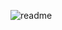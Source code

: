 
![readme](https://user-images.githubusercontent.com/62073233/113490736-18fc6280-949a-11eb-8e08-a2220442dc36.PNG)
